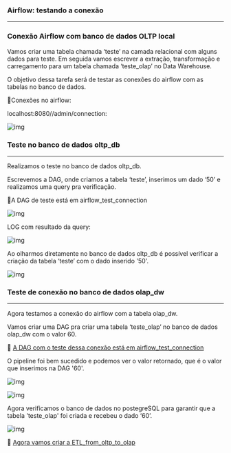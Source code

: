 <h3>Airflow: testando a conexão</h3>

--------------------------------------------------

<h3> Conexão Airflow com banco de dados OLTP local</h3>

Vamos criar uma tabela chamada ‘teste’ na camada relacional com alguns dados para teste. Em seguida vamos escrever a extração, transformação e carregamento para um tabela chamada ‘teste_olap’ no Data Warehouse.

O objetivo dessa tarefa será de testar as conexões do airflow com as tabelas no banco de dados.

:small_orange_diamond:Conexões no airflow:

localhost:8080//admin/connection:

![img](https://lh7-rt.googleusercontent.com/docsz/AD_4nXczkm1kuJdHAvV2WPISAKVScapIucMMZMQrlJCCiHgWyYkEa2Oilt62FUmIOEdqzY9DaviQFf2uGd5J-vhKLIMY_CoCo7XBj8Fb35pCZAdTQqg3t-Q5ayu9vXYZDeP61Nj7hDJtksabFNq_zVVjNVNz44m0?key=mcTeGO_pylJdcN1ITL-rTQ)

<h3>Teste no banco de dados oltp_db</h3>

-----------------------------------------

Realizamos o teste no banco de dados oltp_db.

Escrevemos a DAG, onde criamos a tabela ‘teste’, inserimos um dado ‘50’ e realizamos uma query pra verificação.

:pushpin:A DAG de teste está em airflow_test_connection​

![img](https://lh7-rt.googleusercontent.com/docsz/AD_4nXdQDyg8LeFnEQp04H_vvhCcExZDfK3uNksdvRW0N2hsyHNtsOcPmU4shMfMRwrA5P4lEXCSIn-hgENTHKKXqQELRgl6Qjp6uheKLF2rvHxExzjy4job9Db4Z0vEKxEMEOaJbn5srgPGpNw5reuI3H8UIrcw?key=mcTeGO_pylJdcN1ITL-rTQ)



LOG com resultado da query:

![img](https://lh7-rt.googleusercontent.com/docsz/AD_4nXdHegg4z4lZ3AsDOkgbsgAcGcwvFjICDLwS-zZ05ddZxe_N5fG09okaep0S-7-8S-ON0KQx_aysa9-K8TDgYlqR4n0sz08xfiAlIYlyFXZtRX6ivaYDIZpcriMlrvu2d0SWvNLx4pCSHB4nbW0neXxFadxy?key=mcTeGO_pylJdcN1ITL-rTQ)

Ao olharmos diretamente no banco de dados oltp_db é possível verificar a criação da tabela ‘teste’ com o dado inserido '50'.

![img](https://lh7-rt.googleusercontent.com/docsz/AD_4nXdyqpAjqZPVo4AusiNUftx_wODZ5D_jK9ViuaJP44bh6vg1PtVUupGvylUU_Ao2sSws-C85EOPpRktXcVsMeLRHkMktmXZdyijK8Sz4oCGW-ApWkZ5LFkEkzCalpWbBGXe7m4bHXnufTK6178M3Zy_2OTgm?key=mcTeGO_pylJdcN1ITL-rTQ)

<h3>Teste de conexão no banco de dados olap_dw</h3>

-------------------

Agora testamos a conexão do airflow com a tabela olap_dw. 

Vamos criar uma DAG pra criar uma tabela ‘teste_olap’ no banco de dados olap_dw com o valor 60.

:pushpin: [A DAG com o teste dessa conexão está em airflow_test_connection](teste/1_airflow_teste_connection.py)

O pipeline foi bem sucedido e podemos ver o valor retornado, que é o valor que inserimos na DAG '60'.

![img](https://lh7-rt.googleusercontent.com/docsz/AD_4nXd1VWB7rDWdgZMoAgsPHYpyeiFWms6Z_-q8fbKRJwoMhqO1R2fRk_QbfmtEXIgRkEv56Btu6CETh11rKs20M7I7bHe7_VUf8MkfMi5d3NNJP1fFYq1yKRPp34I_YYMOKcyEj9k7Ui9fXi8ufn1FcwjfNx7P?key=mcTeGO_pylJdcN1ITL-rTQ)

![img](https://lh7-rt.googleusercontent.com/docsz/AD_4nXeMEitit57oZN-tMppvYT0O3kWoVPJBCExJZArHOzMplA_wPp78bKEEqMdxJnXMrIZRzttBZYlwOeB7MaVifG7ZmjWDEj5D1hoEfd800fmwA3IgOegYAmmEhnV001rv4O9nW3goFfjQDyjQkYp94kqlOtI?key=mcTeGO_pylJdcN1ITL-rTQ)

Agora verificamos o banco de dados no postegreSQL para garantir que a tabela 'teste_olap' foi criada e recebeu o dado ‘60’.

![img](https://lh7-rt.googleusercontent.com/docsz/AD_4nXe6n28QpBDI-IefFcwXAaKZvHXno_cIdSFkJqf2k3pg4egjLx5ksITaqbTws1W-tPOBZzIuzontQvjrvnSdMJXtSeZRtC8RFMXdxfCLDnLPJMdTJBniYKVAqj1H201mYFyvUIrLhxWisFuS1sWstgvHbCI?key=mcTeGO_pylJdcN1ITL-rTQ)

:pushpin: [​Agora vamos criar a ETL_from_oltp_to_olap](HOW_TO/3_ETL_test_from_oltp_to_olap.md)
